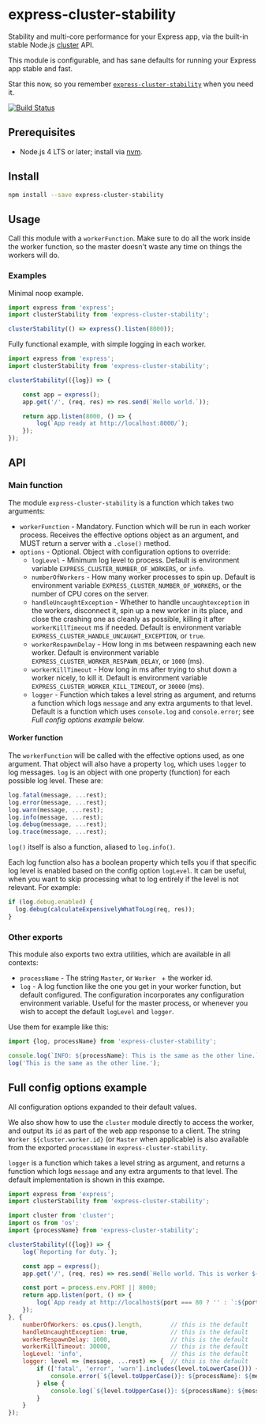# express-cluster-stability

Stability and multi-core performance for your Express app, via the built-in stable Node.js
[cluster](https://nodejs.org/api/cluster.html#cluster_cluster) API.

This module is configurable, and has sane defaults for running your Express app stable and
fast.

Star this now, so you remember
[`express-cluster-stability`](https://npmjs.com/package/express-cluster-stability) when you need
it.

[![Build Status](https://travis-ci.org/hugojosefson/express-cluster-stability.svg?branch=master)](https://travis-ci.org/hugojosefson/express-cluster-stability)

## Prerequisites

* Node.js 4 LTS or later; install via
  [nvm](https://github.com/hugojosefson/ubuntu-install-scripts/blob/ubuntu-gnome-15.10/install-nvm-and-nodejs).

## Install

```bash
npm install --save express-cluster-stability
```

## Usage

Call this module with a `workerFunction`. Make sure to do all the work inside the worker function, so the master doesn't
waste any time on things the workers will do.

### Examples

Minimal noop example.

```js
import express from 'express';
import clusterStability from 'express-cluster-stability';

clusterStability(() => express().listen(8000));
```

Fully functional example, with simple logging in each worker.

```js
import express from 'express';
import clusterStability from 'express-cluster-stability';

clusterStability(({log}) => {

    const app = express();
    app.get('/', (req, res) => res.send(`Hello world.`));

    return app.listen(8000, () => {
        log(`App ready at http://localhost:8000/`);
    });
});
```

## API

### Main function

The module `express-cluster-stability` is a function which takes two arguments:

  * `workerFunction` - Mandatory. Function which will be run in each worker process. Receives the
     effective options object as an argument, and MUST return a server with a `.close()` method.
  * `options` - Optional. Object with configuration options to override:
    * `logLevel` - Minimum log level to process. Default is environment variable
       `EXPRESS_CLUSTER_NUMBER_OF_WORKERS`, or `info`.
    * `numberOfWorkers` - How many worker processes to spin up. Default is environment variable
       `EXPRESS_CLUSTER_NUMBER_OF_WORKERS`, or the number of CPU cores on the server.
    * `handleUncaughtException` - Whether to handle `uncaughtexception` in the workers, disconnect
       it, spin up a new worker in its place, and close the crashing one as cleanly as possible,
       killing it after `workerKillTimeout` ms if needed. Default is environment variable
       `EXPRESS_CLUSTER_HANDLE_UNCAUGHT_EXCEPTION`, or `true`.
    * `workerRespawnDelay` - How long in ms between respawning each new worker. Default is
       environment variable `EXPRESS_CLUSTER_WORKER_RESPAWN_DELAY`, or `1000` (ms).
    * `workerKillTimeout` - How long in ms after trying to shut down a worker nicely, to kill it.
       Default is environment variable `EXPRESS_CLUSTER_WORKER_KILL_TIMEOUT`, or `30000` (ms).
    * `logger` - Function which takes a level string as argument, and returns a function which logs
      `message` and any extra arguments to that level. Default is a function which uses
      `console.log` and `console.error`; see *Full config options example* below.

#### Worker function

The `workerFunction` will be called with the effective options used, as one argument. That object will
also have a property `log`, which uses `logger` to log messages. `log` is an object with one property
(function) for each possible log level. These are:

```js
log.fatal(message, ...rest);
log.error(message, ...rest);
log.warn(message, ...rest);
log.info(message, ...rest);
log.debug(message, ...rest);
log.trace(message, ...rest);
```

`log()` itself is also a function, aliased to `log.info()`.

Each log function also has a boolean property which tells you if that specific log level is enabled
based on the config option `logLevel`. It can be useful, when you want to skip processing what to
log entirely if the level is not relevant. For example:

```js
if (log.debug.enabled) {
  log.debug(calculateExpensivelyWhatToLog(req, res));
}
```

### Other exports

This module also exports two extra utilities, which are available in all contexts:

 * `processName` - The string `Master`, or `Worker ` + the worker id.
 * `log` - A log function like the one you get in your worker function, but default configured.
    The configuration incorporates any configuration environment variable. Useful for the master
    process, or whenever you wish to accept the default `logLevel` and `logger`.

Use them for example like this:

```js
import {log, processName} from 'express-cluster-stability';

console.log(`INFO: ${processName}: This is the same as the other line.`);
log('This is the same as the other line.');
```

## Full config options example

All configuration options expanded to their default values.

We also show how to use the `cluster` module directly to access the worker, and output its `id` as
part of the web app response to a client. The string `Worker ${cluster.worker.id}` (or `Master`
when applicable) is also available from the exported `processName` in `express-cluster-stability`.

`logger` is a function which takes a level string as argument, and returns a function which logs
`message` and any extra arguments to that level. The default implementation is shown in this exampe.

```js
import express from 'express';
import clusterStability from 'express-cluster-stability';

import cluster from 'cluster';
import os from 'os';
import {processName} from 'express-cluster-stability';

clusterStability(({log}) => {
    log(`Reporting for duty.`);

    const app = express();
    app.get('/', (req, res) => res.send(`Hello world. This is worker ${cluster.worker.id}.\n`));

    const port = process.env.PORT || 8000;
    return app.listen(port, () => {
        log(`App ready at http://localhost${port === 80 ? '' : `:${port}`}/`);
    });
}, {
    numberOfWorkers: os.cpus().length,        // this is the default
    handleUncaughtException: true,            // this is the default
    workerRespawnDelay: 1000,                 // this is the default
    workerKillTimeout: 30000,                 // this is the default
    logLevel: 'info',                         // this is the default
    logger: level => (message, ...rest) => {  // this is the default
        if (['fatal', 'error', 'warn'].includes(level.toLowerCase())) {
            console.error(`${level.toUpperCase()}: ${processName}: ${message}`, ...rest);
        } else {
            console.log(`${level.toUpperCase()}: ${processName}: ${message}`, ...rest);
        }
    }
});
```
